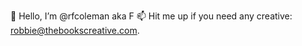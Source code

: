 👋 Hello, I’m @rfcoleman aka F 
📫 Hit me up if you need any creative: robbie@thebookscreative.com.

<!---
rfcoleman/rfcoleman is a ✨ special ✨ repository because its `README.md` (this file) appears on your GitHub profile.
You can click the Preview link to take a look at your changes.
--->
